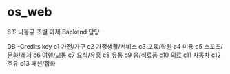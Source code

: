 # os_web
8조 나동규
조별 과제 Backend 담당



DB
-Credits
key
c1 가전/가구
c2 가정생활/서비스
c3 교육/학원
c4 미용
c5 스포츠/문화/레저
c6 여행/교통
c7 요식/유흥
c8 유통
c9 음/식료품
c10 의료
c11 자동차
c12 주유
c13 패션/잡화
